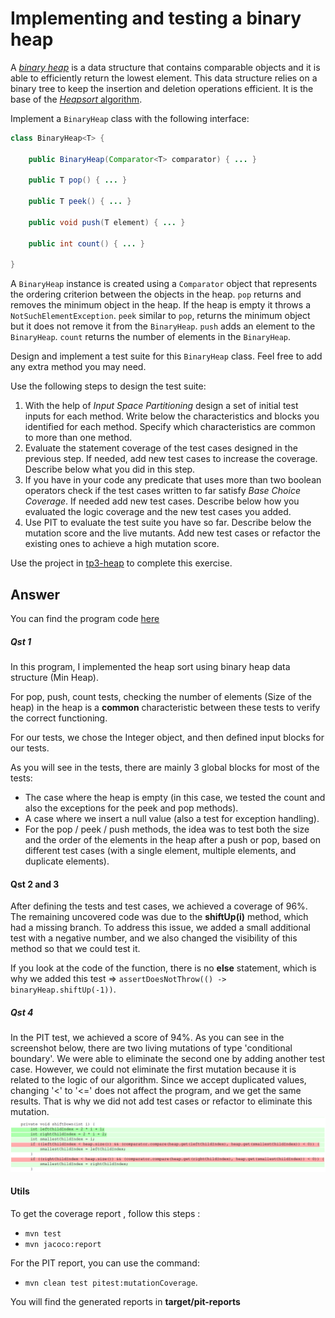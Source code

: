 # Implementing and testing a binary heap

A [*binary heap*](https://en.wikipedia.org/wiki/Binary_heap) is a data structure that contains comparable objects and it is able to efficiently return the lowest element.
This data structure relies on a binary tree to keep the insertion and deletion operations efficient. It is the base of the [*Heapsort* algorithm](https://en.wikipedia.org/wiki/Heapsort).

Implement a `BinaryHeap` class with the following interface:

```java
class BinaryHeap<T> {

    public BinaryHeap(Comparator<T> comparator) { ... }

    public T pop() { ... }

    public T peek() { ... }

    public void push(T element) { ... }

    public int count() { ... }

}
```

A `BinaryHeap` instance is created using a `Comparator` object that represents the ordering criterion between the objects in the heap.
`pop` returns and removes the minimum object in the heap. If the heap is empty it throws a `NotSuchElementException`.
`peek` similar to `pop`, returns the minimum object but it does not remove it from the `BinaryHeap`.
`push` adds an element to the `BinaryHeap`.
`count` returns the number of elements in the `BinaryHeap`.

Design and implement a test suite for this `BinaryHeap` class.
Feel free to add any extra method you may need.

Use the following steps to design the test suite:

1. With the help of *Input Space Partitioning* design a set of initial test inputs for each method. Write below the characteristics and blocks you identified for each method. Specify which characteristics are common to more than one method.
2. Evaluate the statement coverage of the test cases designed in the previous step. If needed, add new test cases to increase the coverage. Describe below what you did in this step.
3. If you have in your code any predicate that uses more than two boolean operators check if the test cases written to far satisfy *Base Choice Coverage*. If needed add new test cases. Describe below how you evaluated the logic coverage and the new test cases you added.
4. Use PIT to evaluate the test suite you have so far. Describe below the mutation score and the live mutants. Add new test cases or refactor the existing ones to achieve a high mutation score.

Use the project in [tp3-heap](../code/tp3-heap) to complete this exercise.

## Answer

You can find the program code [here](../code/tp3-heap)
##### Qst 1
In this program, I implemented the heap sort using binary heap data structure (Min Heap).

For pop, push, count tests, checking the number of elements (Size of the heap) in the heap is a **common** characteristic
between these tests to verify the correct functioning.

For our tests, we chose the Integer object, and then defined input blocks for our tests.

As you will see in the tests, there are mainly 3 global blocks for most of the tests:

- The case where the heap is empty (in this case, we tested the count and also the exceptions for the peek and pop methods).
- A case where we insert a null value (also a test for exception handling).
- For the pop / peek / push methods, the idea was to test both the size and the order of the elements in the heap after a push or pop, 
based on different test cases (with a single element, multiple elements, and duplicate elements).

#### Qst 2 and 3
After defining the tests and test cases, we achieved a coverage of 96%. 
The remaining uncovered code was due to the **shiftUp(i)** method, which had a missing branch. 
To address this issue, we added a small additional test with a negative number, and we also changed the visibility of this method so that we could test it.

If you look at the code of the function, there is no **else** statement, which is why we added this test => `assertDoesNotThrow(() -> binaryHeap.shiftUp(-1))`.

##### Qst 4
In the PIT test, we achieved a score of 94%. As you can see in the screenshot below, there are two living mutations of type 'conditional boundary'. We were able to eliminate the second one by adding another test case. However, we could not eliminate the first mutation because it is related to the logic of our algorithm. Since we accept duplicated values, changing '<' to '<=' does not affect the program, and we get the same results. That is why we did not add test cases or refactor to eliminate this mutation.
![alt text](../exercises/images/PIT-heap.png)

#### Utils
To get the coverage report , follow this steps :
- `mvn test`
- `mvn jacoco:report`

For the PIT report, you can use the command: 
- `mvn clean test pitest:mutationCoverage`.

You will find the generated reports in **target/pit-reports**



